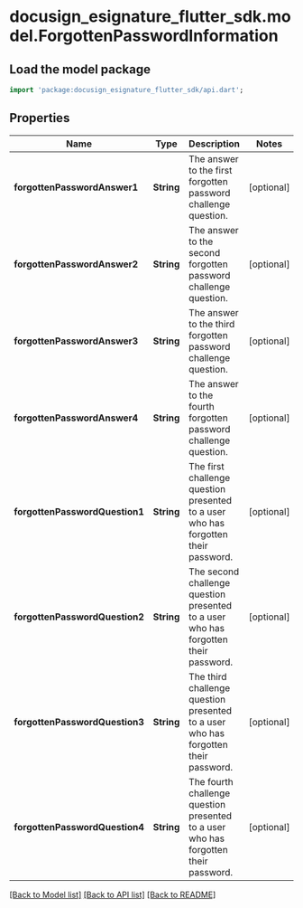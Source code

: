 # docusign_esignature_flutter_sdk.model.ForgottenPasswordInformation

## Load the model package
```dart
import 'package:docusign_esignature_flutter_sdk/api.dart';
```

## Properties
Name | Type | Description | Notes
------------ | ------------- | ------------- | -------------
**forgottenPasswordAnswer1** | **String** | The answer to the first forgotten password challenge question. | [optional] 
**forgottenPasswordAnswer2** | **String** | The answer to the second forgotten password challenge question. | [optional] 
**forgottenPasswordAnswer3** | **String** | The answer to the third forgotten password challenge question. | [optional] 
**forgottenPasswordAnswer4** | **String** | The answer to the fourth forgotten password challenge question. | [optional] 
**forgottenPasswordQuestion1** | **String** | The first challenge question presented to a user who has forgotten their password. | [optional] 
**forgottenPasswordQuestion2** | **String** | The second challenge question presented to a user who has forgotten their password. | [optional] 
**forgottenPasswordQuestion3** | **String** | The third challenge question presented to a user who has forgotten their password. | [optional] 
**forgottenPasswordQuestion4** | **String** | The fourth challenge question presented to a user who has forgotten their password. | [optional] 

[[Back to Model list]](../README.md#documentation-for-models) [[Back to API list]](../README.md#documentation-for-api-endpoints) [[Back to README]](../README.md)


